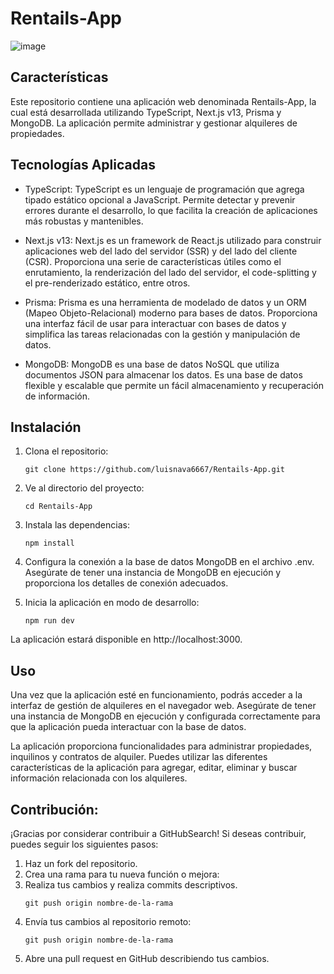 # Rentails-App

![image](https://github.com/luisnava6667/Rentails-App/assets/88040918/7e34aed9-80c2-42ee-a42f-a333e14293aa)

## Características
Este repositorio contiene una aplicación web denominada Rentails-App, la cual está desarrollada utilizando TypeScript, Next.js v13, Prisma y MongoDB. La aplicación permite administrar y gestionar alquileres de propiedades.

## Tecnologías Aplicadas

- TypeScript: TypeScript es un lenguaje de programación que agrega tipado estático opcional a JavaScript. Permite detectar y prevenir errores durante el desarrollo, lo que facilita la creación de aplicaciones más robustas y mantenibles.

- Next.js v13: Next.js es un framework de React.js utilizado para construir aplicaciones web del lado del servidor (SSR) y del lado del cliente (CSR). Proporciona una serie de características útiles como el enrutamiento, la renderización del lado del servidor, el code-splitting y el pre-renderizado estático, entre otros.

- Prisma: Prisma es una herramienta de modelado de datos y un ORM (Mapeo Objeto-Relacional) moderno para bases de datos. Proporciona una interfaz fácil de usar para interactuar con bases de datos y simplifica las tareas relacionadas con la gestión y manipulación de datos.

- MongoDB: MongoDB es una base de datos NoSQL que utiliza documentos JSON para almacenar los datos. Es una base de datos flexible y escalable que permite un fácil almacenamiento y recuperación de información.

## Instalación

1. Clona el repositorio:

   ```shell
   git clone https://github.com/luisnava6667/Rentails-App.git
2. Ve al directorio del proyecto:
    ```shell
   cd Rentails-App

3. Instala las dependencias:
    ```shell
    npm install
4. Configura la conexión a la base de datos MongoDB en el archivo .env. Asegúrate de tener una instancia de MongoDB en ejecución y proporciona los detalles de conexión adecuados.
5. Inicia la aplicación en modo de desarrollo:
    ```shell
    npm run dev

La aplicación estará disponible en http://localhost:3000.
## Uso
Una vez que la aplicación esté en funcionamiento, podrás acceder a la interfaz de gestión de alquileres en el navegador web. Asegúrate de tener una instancia de MongoDB en ejecución y configurada correctamente para que la aplicación pueda interactuar con la base de datos.

La aplicación proporciona funcionalidades para administrar propiedades, inquilinos y contratos de alquiler. Puedes utilizar las diferentes características de la aplicación para agregar, editar, eliminar y buscar información relacionada con los alquileres.

## Contribución:
¡Gracias por considerar contribuir a GitHubSearch! Si deseas contribuir, puedes seguir los siguientes pasos:
1. Haz un fork del repositorio.
2. Crea una rama para tu nueva función o mejora:
3. Realiza tus cambios y realiza commits descriptivos.
    ```shell
    git push origin nombre-de-la-rama
4. Envía tus cambios al repositorio remoto:
     ```shell
     git push origin nombre-de-la-rama
5. Abre una pull request en GitHub describiendo tus cambios.
